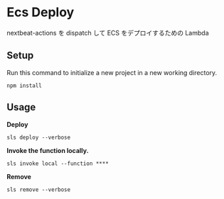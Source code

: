 # Ecs Deploy

nextbeat-actions を dispatch して ECS をデプロイするための Lambda

## Setup

Run this command to initialize a new project in a new working directory.

```
npm install
```

## Usage

**Deploy**

```
sls deploy --verbose
```

**Invoke the function locally.**

```
sls invoke local --function ****
```

**Remove**

```
sls remove --verbose
```
